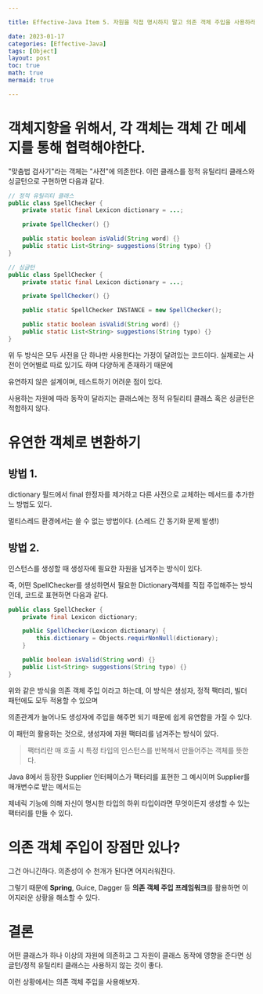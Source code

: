 ```yaml
---

title: Effective-Java Item 5. 자원을 직접 명시하지 말고 의존 객체 주입을 사용하라

date: 2023-01-17
categories: [Effective-Java]
tags: [Object]
layout: post
toc: true
math: true
mermaid: true

---
```


# 객체지향을 위해서, 각 객체는 객체 간 메세지를 통해 협력해야한다.

"맞춤법 검사기"라는 객체는 "사전"에 의존한다. 이런 클래스를 정적 유틸리티 클래스와 싱글턴으로 구현하면 다음과 같다.

```java
// 정적 유틸리티 클래스
public class SpellChecker {
    private static final Lexicon dictionary = ...;

    private SpellChecker() {}

    public static boolean isValid(String word) {}
    public static List<String> suggestions(String typo) {}
}
```


```java
// 싱글턴
public class SpellChecker {
    private static final Lexicon dictionary = ...;

    private SpellChecker() {}

    public static SpellChecker INSTANCE = new SpellChecker();

    public static boolean isValid(String word) {}
    public static List<String> suggestions(String typo) {}
}
```

위 두 방식은 모두 사전을 단 하나만 사용한다는 가정이 달려있는 코드이다. 실제로는 사전이 언어별로 따로 있기도 하며 다양하게 존재하기 때문에

유연하지 않은 설계이며, 테스트하기 어려운 점이 있다.

사용하는 자원에 따라 동작이 달라지는 클래스에는 정적 유틸리티 클래스 혹은 싱글턴은 적합하지 않다.

# 유연한 객체로 변환하기

## 방법 1.

dictionary 필드에서 final 한정자를 제거하고 다른 사전으로 교체하는 메서드를 추가한느 방법도 있다.

멀티스레드 환경에서는 쓸 수 없는 방법이다. (스레드 간 동기화 문제 발생!)

## 방법 2.

인스턴스를 생성할 때 생성자에 필요한 자원을 넘겨주는 방식이 있다.

즉, 어떤 SpellChecker를 생성하면서 필요한 Dictionary객체를 직접 주입해주는 방식인데, 코드로 표현하면 다음과 같다.

```java
public class SpellChecker {
    private final Lexicon dictionary;

    public SpellChecker(Lexicon dictionary) {
        this.dictionary = Objects.requirNonNull(dictionary);
    }

    public boolean isValid(String word) {}
    public List<String> suggestions(String typo) {}
}
```

위와 같은 방식을 의존 객체 주입 이라고 하는데, 이 방식은 생성자, 정적 팩터리, 빌더 패턴에도 모두 적용할 수 있으며

의존관계가 늘어나도 생성자에 주입을 해주면 되기 때문에 쉽게 유연함을 가질 수 있다.

이 패턴의 활용하는 것으로, 생성자에 자원 팩터리를 넘겨주는 방식이 있다.

> 팩터리란 매 호출 시 특정 타입의 인스턴스를 반복해서 만들어주는 객체를 뜻한다.

Java 8에서 등장한 Supplier<T> 인터페이스가 팩터리를 표현한 그 예시이며 Supplier<T>를 매개변수로 받는 메서드는

제네릭 기능에 의해 자신이 명시한 타입의 하위 타입이라면 무엇이든지 생성할 수 있는 팩터리를 만들 수 있다.

# 의존 객체 주입이 장점만 있나?

그건 아니긴하다. 의존성이 수 천개가 된다면 어지러워진다.

그렇기 때문에 **Spring**, Guice, Dagger 등 **의존 객체 주입 프레임워크**를 활용하면 이 어지러운 상황을 해소할 수 있다.

# 결론

어떤 클래스가 하나 이상의 자원에 의존하고 그 자원이 클래스 동작에 영향을 준다면 싱글턴/정적 유틸리티 클래스는 사용하지 않는 것이 좋다.

이런 상황에서는 의존 객체 주입을 사용해보자.

